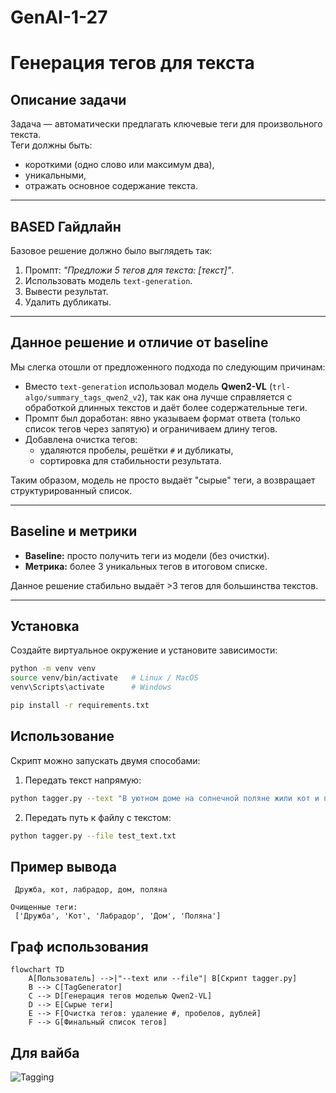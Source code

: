 # GenAI-1-27

# Генерация тегов для текста

## Описание задачи
Задача — автоматически предлагать ключевые теги для произвольного текста.  
Теги должны быть:
- короткими (одно слово или максимум два),
- уникальными,
- отражать основное содержание текста.

---

## BASED Гайдлайн 
Базовое решение должно было выглядеть так:
1. Промпт: *"Предложи 5 тегов для текста: [текст]"*.
2. Использовать модель `text-generation`.
3. Вывести результат.
4. Удалить дубликаты.

---

## Данное решение и отличие от baseline
Мы слегка отошли от предложенного подхода по следующим причинам:
- Вместо `text-generation` использовал модель **Qwen2-VL** (`trl-algo/summary_tags_qwen2_v2`), так как она лучше справляется с обработкой длинных текстов и даёт более содержательные теги.
- Промпт был доработан: явно указываем формат ответа (только список тегов через запятую) и ограничиваем длину тегов.
- Добавлена очистка тегов:
  - удаляются пробелы, решётки `#` и дубликаты,
  - сортировка для стабильности результата.

Таким образом, модель не просто выдаёт "сырые" теги, а возвращает структурированный список.

---

## Baseline и метрики
- **Baseline:** просто получить теги из модели (без очистки).  
- **Метрика:** более 3 уникальных тегов в итоговом списке.  

Данное решение стабильно выдаёт >3 тегов для большинства текстов.

---

## Установка
Создайте виртуальное окружение и установите зависимости:

```bash
python -m venv venv
source venv/bin/activate   # Linux / MacOS
venv\Scripts\activate      # Windows

pip install -r requirements.txt
```

## Использование

Скрипт можно запускать двумя способами:

1. Передать текст напрямую:
```bash
python tagger.py --text "В уютном доме на солнечной поляне жили кот и пёс..."
```

2. Передать путь к файлу с текстом:
```bash
python tagger.py --file test_text.txt

```

## Пример вывода

```Сырые теги:
 Дружба, кот, лабрадор, дом, поляна 

Очищенные теги:
 ['Дружба', 'Кот', 'Лабрадор', 'Дом', 'Поляна']
```

## Граф использования

```mermaid
flowchart TD
    A[Пользователь] -->|"--text или --file"| B[Скрипт tagger.py]
    B --> C[TagGenerator]
    C --> D[Генерация тегов моделью Qwen2-VL]
    D --> E[Сырые теги]
    E --> F[Очистка тегов: удаление #, пробелов, дублей]
    F --> G[Финальный список тегов]
```

## Для вайба

![Tagging](https://d11kvfv4kxw5s4.cloudfront.net/wp-content/uploads/sites/15/2021/01/24121412/alec-miami-8.jpg)
